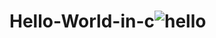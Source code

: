 # Hello-World-in-c![hello](https://github.com/user-attachments/assets/a5ffb888-7391-40cc-9e08-2f53584685d7)
